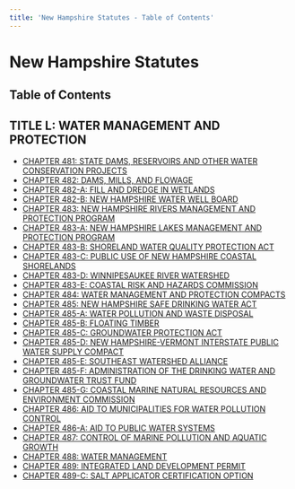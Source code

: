 ```yaml
---
title: 'New Hampshire Statutes - Table of Contents'
---
```


New Hampshire Statutes
======================

Table of Contents
-----------------

TITLE L: WATER MANAGEMENT AND PROTECTION
----------------------------------------

-   [CHAPTER 481: STATE DAMS, RESERVOIRS AND OTHER WATER CONSERVATION
    PROJECTS](481.html)
-   [CHAPTER 482: DAMS, MILLS, AND FLOWAGE](482.html)
-   [CHAPTER 482-A: FILL AND DREDGE IN WETLANDS](482-A.html)
-   [CHAPTER 482-B: NEW HAMPSHIRE WATER WELL BOARD](482-B.html)
-   [CHAPTER 483: NEW HAMPSHIRE RIVERS MANAGEMENT AND PROTECTION
    PROGRAM](483.html)
-   [CHAPTER 483-A: NEW HAMPSHIRE LAKES MANAGEMENT AND PROTECTION
    PROGRAM](483-A.html)
-   [CHAPTER 483-B: SHORELAND WATER QUALITY PROTECTION ACT](483-B.html)
-   [CHAPTER 483-C: PUBLIC USE OF NEW HAMPSHIRE COASTAL
    SHORELANDS](483-C.html)
-   [CHAPTER 483-D: WINNIPESAUKEE RIVER WATERSHED](483-D.html)
-   [CHAPTER 483-E: COASTAL RISK AND HAZARDS COMMISSION](483-E.html)
-   [CHAPTER 484: WATER MANAGEMENT AND PROTECTION COMPACTS](484.html)
-   [CHAPTER 485: NEW HAMPSHIRE SAFE DRINKING WATER ACT](485.html)
-   [CHAPTER 485-A: WATER POLLUTION AND WASTE DISPOSAL](485-A.html)
-   [CHAPTER 485-B: FLOATING TIMBER](485-B.html)
-   [CHAPTER 485-C: GROUNDWATER PROTECTION ACT](485-C.html)
-   [CHAPTER 485-D: NEW HAMPSHIRE-VERMONT INTERSTATE PUBLIC WATER SUPPLY
    COMPACT](485-D.html)
-   [CHAPTER 485-E: SOUTHEAST WATERSHED ALLIANCE](485-E.html)
-   [CHAPTER 485-F: ADMINISTRATION OF THE DRINKING WATER AND GROUNDWATER
    TRUST FUND](485-F.html)
-   [CHAPTER 485-G: COASTAL MARINE NATURAL RESOURCES AND ENVIRONMENT
    COMMISSION](485-G.html)
-   [CHAPTER 486: AID TO MUNICIPALITIES FOR WATER POLLUTION
    CONTROL](486.html)
-   [CHAPTER 486-A: AID TO PUBLIC WATER SYSTEMS](486-A.html)
-   [CHAPTER 487: CONTROL OF MARINE POLLUTION AND AQUATIC
    GROWTH](487.html)
-   [CHAPTER 488: WATER MANAGEMENT](488.html)
-   [CHAPTER 489: INTEGRATED LAND DEVELOPMENT PERMIT](489.html)
-   [CHAPTER 489-C: SALT APPLICATOR CERTIFICATION OPTION](489-C.html)
